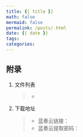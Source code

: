```yaml
---
title: {{ title }}
math: false
mermaid: false
permalink: /posts/.html
date: {{ date }}
tags:
categories:
---
```

## 



<!-- more -->



## 附录
1. 文件列表
    > * 

2. 下载地址
    > * 蓝奏云链接：
    > * 蓝奏云提取密码：